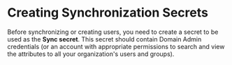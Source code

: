 [title]: # (Creating Synchronization Secrets)
[tags]: # (XXX)
[priority]: # (40)

# Creating Synchronization Secrets

Before synchronizing or creating users, you need to create a secret to be used as the **Sync secret**. This secret should contain Domain Admin credentials (or an account with appropriate permissions to search and view the attributes to all your organization's users and groups).

